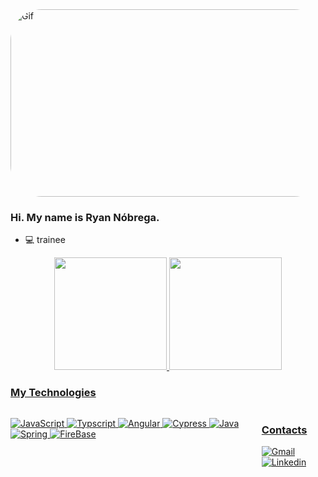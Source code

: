

<img align="leaft" alt="Gif" height="300" width="1090" style="border-radius:50px;"  src="https://camo.githubusercontent.com/5dc6ee33381917e41fc9c4951799268998f11a9b864399bf79a0842e4f9b194d/68747470733a2f2f692e696d6775722e636f6d2f315a76566b44632e676966">

### Hi. My name is Ryan Nóbrega.

- 💻 trainee
<div align="center">
  <a href="https://github.com/Ryan-18-system">
  <img height="180em" src="https://github-readme-stats.vercel.app/api?username=Ryan-18-system&show_icons=true&theme=tokyonight&include_all_commits=true&count_private=true"/>
  <img height="180em" src="https://github-readme-stats.vercel.app/api/top-langs/?username=Ryan-18-system&layout=compact&langs_count=7&theme=tokyonight"/>
</div>
  
   ### My Technologies
<div style="display: flex"> 

  ![JavaScript](https://img.shields.io/badge/javascript-%23323330.svg?style=for-the-badge&logo=javascript&logoColor=%23F7DF1E)
  ![Typscript](https://img.shields.io/badge/typescript-1270ff.svg?style=for-the-badge&logo=typescript&logoColor=A9A9A9)
  ![Angular](https://img.shields.io/badge/Angular-DD0031?style=for-the-badge&logo=angular&logoColor=white)
  ![Cypress](https://img.shields.io/badge/cypress-808080.svg?style=for-the-badge&logo=cypress&logoColor=white)
  ![Java](https://img.shields.io/badge/Java-ED8B00?style=for-the-badge&logo=java&logoColor=white)
  ![Spring](https://img.shields.io/badge/Spring-6DB33F?style=for-the-badge&logo=spring&logoColor=white)
  ![FireBase](https://img.shields.io/badge/Firebase-F29D0C?style=for-the-badge&logo=firebase&logoColor=white)
  
 
<div>

  <h3>Contacts</h3>
  
  [![Gmail](https://img.shields.io/twitter/url?label=email&logo=gmail&style=social&url=http%3A%2F%2Fmailto%3Astephanyn7%40gmail.com)](mailto:ryanbrandao18@gmail.com)
  [![Linkedin](https://img.shields.io/badge/-Ryan-blue?style=flat-square&logo=Linkedin&logoColor=white&link=https://www.linkedin.com/in/ryan-n%C3%B3brega-8884031b3)](https://www.linkedin.com/in/ryan-n%C3%B3brega-8884031b3)
  

</div>
